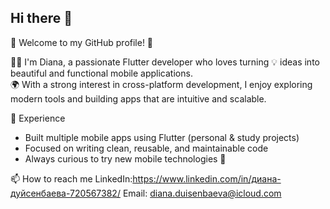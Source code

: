 ## Hi there 👋
🌸 Welcome to my GitHub profile! 🌸  

👩‍💻 I'm Diana, a passionate Flutter developer who loves turning 💡 ideas into beautiful and functional mobile applications.  
🌍 With a strong interest in cross-platform development, I enjoy exploring modern tools and building apps that are intuitive and scalable.  



💼 Experience
- Built multiple mobile apps using Flutter (personal & study projects)  
- Focused on writing clean, reusable, and maintainable code 
- Always curious to try new mobile technologies 🚀  


📫 How to reach me
LinkedIn:https://www.linkedin.com/in/диана-дуйсенбаева-720567382/ 
Email: diana.duisenbaeva@icloud.com  
